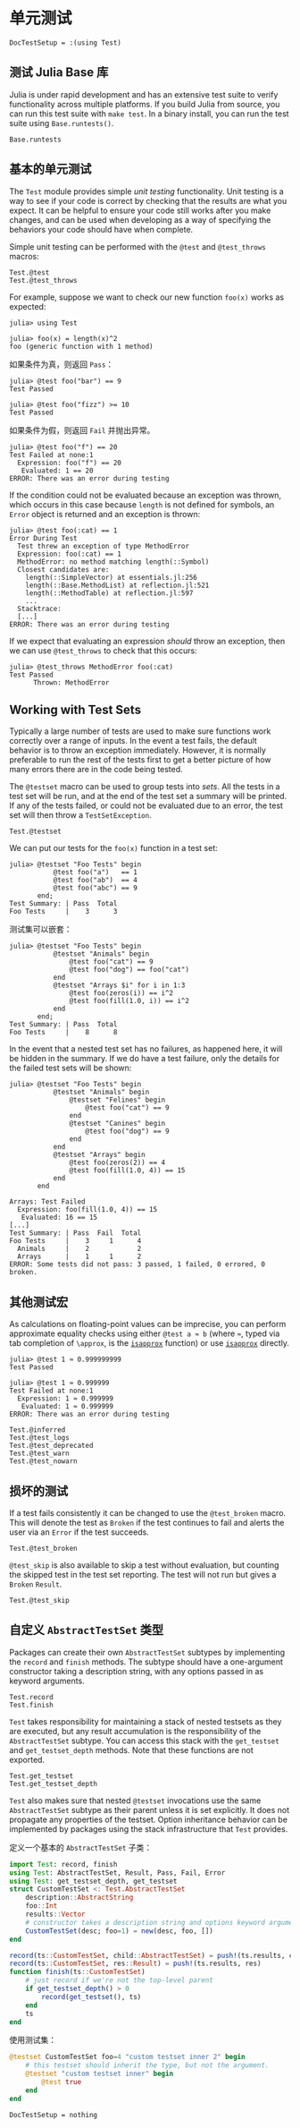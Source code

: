 # 单元测试

```@meta
DocTestSetup = :(using Test)
```

## 测试 Julia Base 库

Julia is under rapid development and has an extensive test suite to verify functionality across
multiple platforms. If you build Julia from source, you can run this test suite with `make test`.
In a binary install, you can run the test suite using `Base.runtests()`.

```@docs
Base.runtests
```

## 基本的单元测试

The `Test` module provides simple *unit testing* functionality. Unit testing is a way to
see if your code is correct by checking that the results are what you expect. It can be helpful
to ensure your code still works after you make changes, and can be used when developing as a way
of specifying the behaviors your code should have when complete.

Simple unit testing can be performed with the `@test` and `@test_throws` macros:

```@docs
Test.@test
Test.@test_throws
```

For example, suppose we want to check our new function `foo(x)` works as expected:

```jldoctest testfoo
julia> using Test

julia> foo(x) = length(x)^2
foo (generic function with 1 method)
```

如果条件为真，则返回 `Pass`：

```jldoctest testfoo
julia> @test foo("bar") == 9
Test Passed

julia> @test foo("fizz") >= 10
Test Passed
```

如果条件为假，则返回 `Fail` 并抛出异常。

```jldoctest testfoo
julia> @test foo("f") == 20
Test Failed at none:1
  Expression: foo("f") == 20
   Evaluated: 1 == 20
ERROR: There was an error during testing
```

If the condition could not be evaluated because an exception was thrown, which occurs in this
case because `length` is not defined for symbols, an `Error` object is returned and an exception
is thrown:

```julia-repl
julia> @test foo(:cat) == 1
Error During Test
  Test threw an exception of type MethodError
  Expression: foo(:cat) == 1
  MethodError: no method matching length(::Symbol)
  Closest candidates are:
    length(::SimpleVector) at essentials.jl:256
    length(::Base.MethodList) at reflection.jl:521
    length(::MethodTable) at reflection.jl:597
    ...
  Stacktrace:
  [...]
ERROR: There was an error during testing
```

If we expect that evaluating an expression *should* throw an exception, then we can use `@test_throws`
to check that this occurs:

```jldoctest testfoo
julia> @test_throws MethodError foo(:cat)
Test Passed
      Thrown: MethodError
```

## Working with Test Sets

Typically a large number of tests are used to make sure functions work correctly over a range
of inputs. In the event a test fails, the default behavior is to throw an exception immediately.
However, it is normally preferable to run the rest of the tests first to get a better picture
of how many errors there are in the code being tested.

The `@testset` macro can be used to group tests into *sets*. All the tests in a test set will
be run, and at the end of the test set a summary will be printed. If any of the tests failed,
or could not be evaluated due to an error, the test set will then throw a `TestSetException`.

```@docs
Test.@testset
```

We can put our tests for the `foo(x)` function in a test set:

```jldoctest testfoo
julia> @testset "Foo Tests" begin
           @test foo("a")   == 1
           @test foo("ab")  == 4
           @test foo("abc") == 9
       end;
Test Summary: | Pass  Total
Foo Tests     |    3      3
```

测试集可以嵌套：

```jldoctest testfoo
julia> @testset "Foo Tests" begin
           @testset "Animals" begin
               @test foo("cat") == 9
               @test foo("dog") == foo("cat")
           end
           @testset "Arrays $i" for i in 1:3
               @test foo(zeros(i)) == i^2
               @test foo(fill(1.0, i)) == i^2
           end
       end;
Test Summary: | Pass  Total
Foo Tests     |    8      8
```

In the event that a nested test set has no failures, as happened here, it will be hidden in the
summary. If we do have a test failure, only the details for the failed test sets will be shown:

```julia-repl
julia> @testset "Foo Tests" begin
           @testset "Animals" begin
               @testset "Felines" begin
                   @test foo("cat") == 9
               end
               @testset "Canines" begin
                   @test foo("dog") == 9
               end
           end
           @testset "Arrays" begin
               @test foo(zeros(2)) == 4
               @test foo(fill(1.0, 4)) == 15
           end
       end

Arrays: Test Failed
  Expression: foo(fill(1.0, 4)) == 15
   Evaluated: 16 == 15
[...]
Test Summary: | Pass  Fail  Total
Foo Tests     |    3     1      4
  Animals     |    2            2
  Arrays      |    1     1      2
ERROR: Some tests did not pass: 3 passed, 1 failed, 0 errored, 0 broken.
```

## 其他测试宏

As calculations on floating-point values can be imprecise, you can perform approximate equality
checks using either `@test a ≈ b` (where `≈`, typed via tab completion of `\approx`, is the
[`isapprox`](@ref) function) or use [`isapprox`](@ref) directly.

```jldoctest
julia> @test 1 ≈ 0.999999999
Test Passed

julia> @test 1 ≈ 0.999999
Test Failed at none:1
  Expression: 1 ≈ 0.999999
   Evaluated: 1 ≈ 0.999999
ERROR: There was an error during testing
```

```@docs
Test.@inferred
Test.@test_logs
Test.@test_deprecated
Test.@test_warn
Test.@test_nowarn
```

## 损坏的测试

If a test fails consistently it can be changed to use the `@test_broken` macro. This will denote
the test as `Broken` if the test continues to fail and alerts the user via an `Error` if the test
succeeds.

```@docs
Test.@test_broken
```

`@test_skip` is also available to skip a test without evaluation, but counting the skipped test
in the test set reporting. The test will not run but gives a `Broken` `Result`.

```@docs
Test.@test_skip
```

## 自定义 `AbstractTestSet` 类型

Packages can create their own `AbstractTestSet` subtypes by implementing the `record` and `finish`
methods. The subtype should have a one-argument constructor taking a description string, with
any options passed in as keyword arguments.

```@docs
Test.record
Test.finish
```

`Test` takes responsibility for maintaining a stack of nested testsets as they are executed,
but any result accumulation is the responsibility of the `AbstractTestSet` subtype. You can access
this stack with the `get_testset` and `get_testset_depth` methods. Note that these functions are
not exported.

```@docs
Test.get_testset
Test.get_testset_depth
```

`Test` also makes sure that nested `@testset` invocations use the same `AbstractTestSet`
subtype as their parent unless it is set explicitly. It does not propagate any properties of the
testset. Option inheritance behavior can be implemented by packages using the stack infrastructure
that `Test` provides.

定义一个基本的 `AbstractTestSet` 子类：

```julia
import Test: record, finish
using Test: AbstractTestSet, Result, Pass, Fail, Error
using Test: get_testset_depth, get_testset
struct CustomTestSet <: Test.AbstractTestSet
    description::AbstractString
    foo::Int
    results::Vector
    # constructor takes a description string and options keyword arguments
    CustomTestSet(desc; foo=1) = new(desc, foo, [])
end

record(ts::CustomTestSet, child::AbstractTestSet) = push!(ts.results, child)
record(ts::CustomTestSet, res::Result) = push!(ts.results, res)
function finish(ts::CustomTestSet)
    # just record if we're not the top-level parent
    if get_testset_depth() > 0
        record(get_testset(), ts)
    end
    ts
end
```

使用测试集：

```julia
@testset CustomTestSet foo=4 "custom testset inner 2" begin
    # this testset should inherit the type, but not the argument.
    @testset "custom testset inner" begin
        @test true
    end
end
```

```@meta
DocTestSetup = nothing
```
